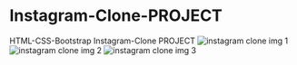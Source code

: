 # Instagram-Clone-PROJECT
HTML-CSS-Bootstrap Instagram-Clone PROJECT
![instagram clone img 1](https://user-images.githubusercontent.com/96665012/154481123-01fbbd4f-b4f9-493b-90df-434b3e07bd7c.PNG)
![instagram clone img 2](https://user-images.githubusercontent.com/96665012/154481129-e0e0b678-eef1-45ff-b30a-267544621bd6.PNG)
![instagram clone img 3](https://user-images.githubusercontent.com/96665012/154481134-0103bce6-0e63-48ca-8a3f-9e3cbafbaa42.PNG)
